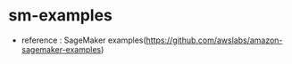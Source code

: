 # sm-examples

* reference : SageMaker examples(https://github.com/awslabs/amazon-sagemaker-examples)
